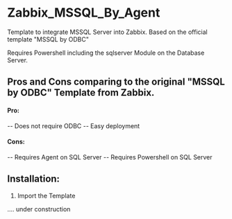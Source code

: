 # Zabbix_MSSQL_By_Agent
Template to integrate MSSQL Server into Zabbix. Based on the official template "MSSQL by ODBC"

Requires Powershell including the sqlserver Module on the Database Server.

## Pros and Cons comparing to the original "MSSQL by ODBC" Template from Zabbix.

#### Pro:
-- Does not require ODBC
-- Easy deployment

#### Cons:
-- Requires Agent on SQL Server
-- Requires Powershell on SQL Server

## Installation:
1. Import the Template

....
under construction
